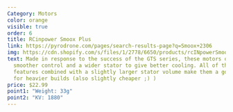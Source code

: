```yaml
---
Category: Motors
color: orange
visible: true
order: 6
title: RCinpower Smoox Plus
link: https://pyrodrone.com/pages/search-results-page?q=Smoox+2306
img: https://cdn.shopify.com/s/files/1/2778/6650/products/rcINpowerSmoox23062500kvOrange_2_1800x1800_737bbeaa-0f72-416f-bc1a-c5a3190bffb6_740x.jpg?v=1632322683
text: Made in response to the success of the GTS series, these motors offer
  smoother control and a wider stator to give better cooling. All of these
  features combined with a slightly larger stator volume make them a good option
  for heavier builds (also slightly cheaper ;) )
price: $22.99
point1: "Weight: 33g"
point2: "KV: 1880"
---
```

